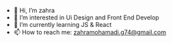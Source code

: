 - 👋 Hi, I’m zahra 
- 💞️ I’m interested in Ui Design and Front End Develop
- 🌱 I’m currently learning JS & React
- 📫 How to reach me: zahramohamadi.g74@gmail.com

<!---
zahrauix/zahrauix is a ✨ special ✨ repository because its `README.md` (this file) appears on your GitHub profile.
You can click the Preview link to take a look at your changes.
--->
